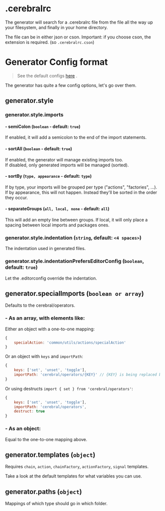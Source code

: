 # .cerebralrc

The generator will search for a .cerebralrc file from the file all the way up your filesystem, and finally in your home directory.

The file can be in either json or cson. Important: if you choose cson, the extension is required. (so `.cerebralrc.cson`)

# Generator Config format

> See the default configs [here](https://github.com/jeroenverfallie/cerebral-cli-generator/tree/master/docs/defaultConfigs) .

The generator has quite a few config options, let's go over them.

## generator.style

### generator.style.imports

#### - semiColon (`boolean` - default: `true`)

If enabled, it will add a semicolon to the end of the import statements.

#### - sortAll (`boolean` - default: `true`)

If enabled, the generator will manage existing imports too.<br>
If disabled, only generated imports will be managed (sorted).

#### - sortBy (`type, appearance` - default: `type`)

If by type, your imports will be grouped per type ("actions", "factories", ...). If by appearance, this will not happen. Instead they'll be sorted in the order they occur.

#### - separateGroups (`all, local, none` - default: `all`)

This will add an empty line between groups. If local, it will only place a spacing between local imports and packages ones.

### generator.style.indentation (`string`, default: `<4 spaces>`)

The indentation used in generated files.

### generator.style.indentationPrefersEditorConfig (`boolean`, default: `true`)

Let the .editorconfig override the indentation.

## generator.specialImports (`boolean or array`)

Defaults to the cerebral/operators.

### - As an array, with elements like:

Either an object with a one-to-one mapping:

```javascript
{
    specialAction: 'common/utils/actions/specialAction'
}
```

Or an object with `keys` and `importPath`:

```javascript
{
    keys: ['set', 'unset', 'toggle'],
    importPath: 'cerebral/operators/{KEY}' // {KEY} is being replaced by the generator.
}
```

Or using destructs `import { set } from 'cerebral/operators'`:

```javascript
{
    keys: ['set', 'unset', 'toggle'],
    importPath: 'cerebral/operators',
    destruct: true
}
```

### - As an object:

Equal to the one-to-one mapping above.

## generator.templates (`object`)

Requires `chain`, `action`, `chainFactory`, `actionFactory`, `signal` templates. 

Take a look at the default templates for what variables you can use.

## generator.paths (`object`)

Mappings of which type should go in which folder.

